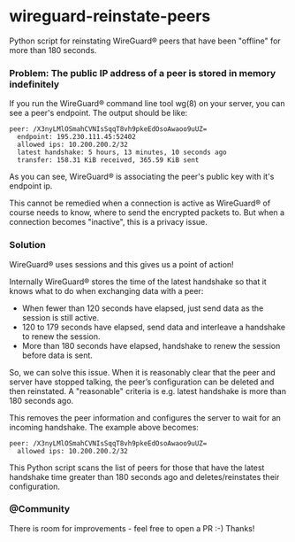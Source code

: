 # wireguard-reinstate-peers
Python script for reinstating WireGuard® peers that have been "offline" for more than 180 seconds.

### Problem: The public IP address of a peer is stored in memory indefinitely
If you run the WireGuard® command line tool wg(8) on your server, you can see a peer's endpoint. The output should be like:

```
peer: /X3nyLMlOSmahCVNIsSqqT8vh9pkeEdOsoAwaoo9uUZ=
  endpoint: 195.230.111.45:52402
  allowed ips: 10.200.200.2/32
  latest handshake: 5 hours, 13 minutes, 10 seconds ago
  transfer: 158.31 KiB received, 365.59 KiB sent
```

As you can see, WireGuard® is associating the peer's public key with it's endpoint ip.

This cannot be remedied when a connection is active as WireGuard® of course needs to know, where to send the encrypted packets to. But when a connection becomes "inactive", this is a privacy issue.

### Solution
WireGuard® uses sessions and this gives us a point of action!

Internally WireGuard® stores the time of the latest handshake so that it knows what to do when exchanging data with a peer:
- When fewer than 120 seconds have elapsed, just send data as the session is still active.
- 120 to 179 seconds have elapsed, send data and interleave a handshake to renew the session. 
- More than 180 seconds have elapsed, handshake to renew the session before data is sent.

So, we can solve this issue. When it is reasonably clear that the peer and server have stopped talking, the peer’s configuration can be deleted and then reinstated. A "reasonable" criteria is e.g. latest handshake is more than 180 seconds ago.

This removes the peer information and configures the server to wait for an incoming handshake. The example above becomes:

```
peer: /X3nyLMlOSmahCVNIsSqqT8vh9pkeEdOsoAwaoo9uUZ=
  allowed ips: 10.200.200.2/32
```

This Python script scans the list of peers for those that have the latest handshake time greater than 180 seconds ago and deletes/reinstates their configuration.

### @Community
There is room for improvements - feel free to open a PR :-)
Thanks!
